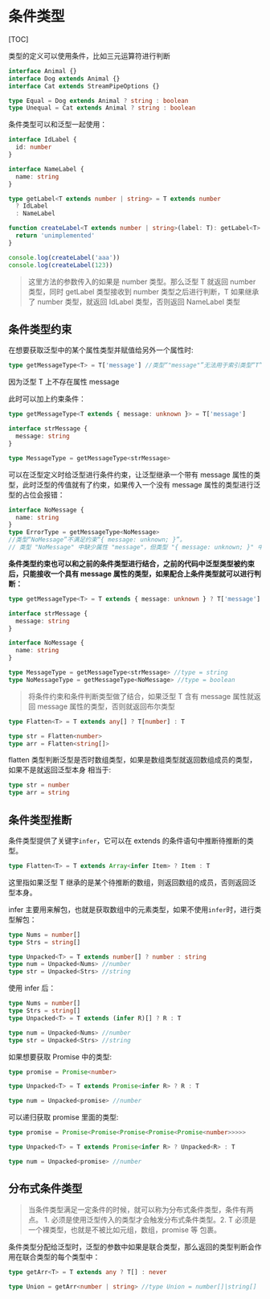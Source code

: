 # 条件类型

[TOC]

类型的定义可以使用条件，比如三元运算符进行判断

```typescript
interface Animal {}
interface Dog extends Animal {}
interface Cat extends StreamPipeOptions {}

type Equal = Dog extends Animal ? string : boolean
type Unequal = Cat extends Animal ? string : boolean
```

条件类型可以和泛型一起使用：

```typescript
interface IdLabel {
  id: number
}

interface NameLabel {
  name: string
}

type getLabel<T extends number | string> = T extends number
  ? IdLabel
  : NameLabel

function createLabel<T extends number | string>(label: T): getLabel<T> {
  return 'unimplemented'
}

console.log(createLabel('aaa'))
console.log(createLabel(123))
```

> 这里方法的参数传入的如果是 number 类型。那么泛型 T 就返回 number 类型，同时 getLabel 类型接收到 number 类型之后进行判断，T 如果继承了 number 类型，就返回 IdLabel 类型，否则返回 NameLabel 类型

## 条件类型约束

在想要获取泛型中的某个属性类型并赋值给另外一个属性时:

```typescript
type getMessageType<T> = T['message'] //类型“"message"”无法用于索引类型“T”。
```

因为泛型 T 上不存在属性 message

此时可以加上约束条件：

```typescript
type getMessageType<T extends { message: unknown }> = T['message']

interface strMessage {
  message: string
}

type MessageType = getMessageType<strMessage>
```

可以在泛型定义时给泛型进行条件约束，让泛型继承一个带有 message 属性的类型，此时泛型的传值就有了约束，如果传入一个没有 message 属性的类型进行泛型的占位会报错：

```ts
interface NoMessage {
  name: string
}
type ErrorType = getMessageType<NoMessage>
//类型“NoMessage”不满足约束“{ message: unknown; }”。
// 类型 "NoMessage" 中缺少属性 "message"，但类型 "{ message: unknown; }" 中需要该属性。ts(2344)
```

**条件类型约束也可以和之前的条件类型进行结合，之前的代码中泛型类型被约束后，只能接收一个具有 message 属性的类型，如果配合上条件类型就可以进行判断：**

```ts
type getMessageType<T> = T extends { message: unknown } ? T['message'] : boolean

interface strMessage {
  message: string
}

interface NoMessage {
  name: string
}

type MessageType = getMessageType<strMessage> //type = string
type NoMessageType = getMessageType<NoMessage> //type = boolean
```

> 将条件约束和条件判断类型做了结合，如果泛型 T 含有 message 属性就返回 message 属性的类型，否则就返回布尔类型

```typescript
type Flatten<T> = T extends any[] ? T[number] : T

type str = Flatten<number>
type arr = Flatten<string[]>
```

flatten 类型判断泛型是否时数组类型，如果是数组类型就返回数组成员的类型，如果不是就返回泛型本身
相当于:

```ts
type str = number
type arr = string
```

## 条件类型推断

条件类型提供了关键字`infer`，它可以在 extends 的条件语句中推断待推断的类型。

```typescript
type Flatten<T> = T extends Array<infer Item> ? Item : T
```

这里指如果泛型 T 继承的是某个待推断的数组，则返回数组的成员，否则返回泛型本身。

infer 主要用来解包，也就是获取数组中的元素类型，如果不使用`infer`时，进行类型解包：

```typescript
type Nums = number[]
type Strs = string[]

type Unpacked<T> = T extends number[] ? number : string
type num = Unpacked<Nums> //number
type str = Unpacked<Strs> //string
```

使用 infer 后：

```ts
type Nums = number[]
type Strs = string[]
type Unpacked<T> = T extends (infer R)[] ? R : T

type num = Unpacked<Nums> //number
type str = Unpacked<Strs> //string
```

如果想要获取 Promise 中的类型:

```ts
type promise = Promise<number>

type Unpacked<T> = T extends Promise<infer R> ? R : T

type num = Unpacked<promise> //number
```

可以递归获取 promise 里面的类型:

```ts
type promise = Promise<Promise<Promise<Promise<Promise<number>>>>>

type Unpacked<T> = T extends Promise<infer R> ? Unpacked<R> : T

type num = Unpacked<promise> //number
```

## 分布式条件类型

> 当条件类型满足一定条件的时候，就可以称为分布式条件类型，条件有两点。 1. 必须是使用泛型传入的类型才会触发分布式条件类型。2. T 必须是一个裸类型，也就是不被比如元组，数组，promise 等 包裹。

条件类型分配给泛型时，泛型的参数中如果是联合类型，那么返回的类型判断会作用在联合类型的每个类型中：

```ts
type getArr<T> = T extends any ? T[] : never

type Union = getArr<number | string> //type Union = number[]|string[]
```

